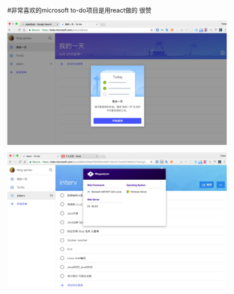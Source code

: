 #非常喜欢的microsoft to-do项目是用react做的 很赞

![](media/15063367227518.jpg)


![](media/15063369927297.jpg)


